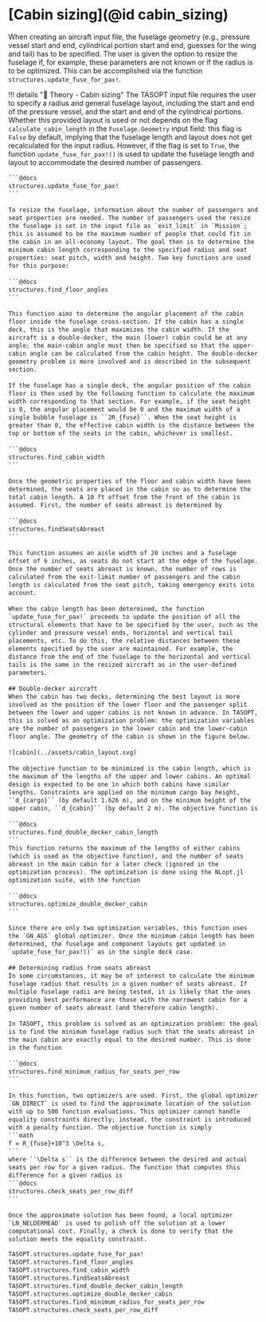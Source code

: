 # [Cabin sizing](@id cabin_sizing)
When creating an aircraft input file, the fuselage geometry (e.g., pressure vessel start and end, cylindrical portion start and end, guesses for the wing and tail) has to be specified. The user is given the option to resize the fuselage if, for example, these parameters are not known or if the radius is to be optimized. This can be accomplished via the function `structures.update_fuse_for_pax!`.  

!!! details "📖 Theory - Cabin sizing"
    The TASOPT input file requires the user to specify a radius and general fuselage layout, including the start and end of the pressure vessel, and the start and end of the cylindrical portions. Whether this provided layout is used or not depends on the flag `calculate_cabin_length` in the `Fuselage.Geometry` input field: this flag is `False` by default, implying that the fuselage length and layout does not get recalculated for the input radius. However, if the flag is set to `True`, the function `update_fuse_for_pax!()` is used to update the fuselage length and layout to accommodate the desired number of passengers.

    ```@docs
    structures.update_fuse_for_pax!
    ```

    To resize the fuselage, information about the number of passengers and seat properties are needed. The number of passengers used the resize the fuselage is set in the input file as `exit_limit` in `Mission`; this is assumed to be the maximum number of people that could fit in the cabin in an all-economy layout. The goal then is to determine the minimum cabin length corresponding to the specified radius and seat properties: seat pitch, width and height. Two key functions are used for this purpose:

    ```@docs
    structures.find_floor_angles
    ```

    This function aims to determine the angular placement of the cabin floor inside the fuselage cross-section. If the cabin has a single deck, this is the angle that maximizes the cabin width. If the aircraft is a double-decker, the main (lower) cabin could be at any angle; the main-cabin angle must then be specified so that the upper-cabin angle can be calculated from the cabin height. The double-decker geometry problem is more involved and is described in the subsequent section.

    If the fuselage has a single deck, the angular position of the cabin floor is then used by the following function to calculate the maximum width corresponding to that section. For example, if the seat height is 0, the angular placement would be 0 and the maximum width of a single bubble fuselage is ``2R_{fuse}``. When the seat height is greater than 0, the effective cabin width is the distance between the top or bottom of the seats in the cabin, whichever is smallest.

    ```@docs
    structures.find_cabin_width
    ```

    Once the geometric properties of the floor and cabin width have been determined, the seats are placed in the cabin so as to determine the total cabin length. A 10 ft offset from the front of the cabin is assumed. First, the number of seats abreast is determined by 

    ```@docs
    structures.findSeatsAbreast
    ```

    This function assumes an aisle width of 20 inches and a fuselage offset of 6 inches, as seats do not start at the edge of the fuselage. Once the number of seats abreast is known, the number of rows is calculated from the exit-limit number of passengers and the cabin length is calculated from the seat pitch, taking emergency exits into account.

    When the cabin length has been determined, the function `update_fuse_for_pax!` proceeds to update the position of all the structural elements that have to be specified by the user, such as the cylinder and pressure vessel ends, horizontal and vertical tail placements, etc. To do this, the relative distances between these elements specified by the user are maintained. For example, the distance from the end of the fuselage to the horizontal and vertical tails is the same in the resized aircraft as in the user-defined parameters.

    ## Double-decker aircraft
    When the cabin has two decks, determining the best layout is more involved as the position of the lower floor and the passenger split between the lower and upper cabins is not known in advance. In TASOPT, this is solved as an optimization problem: the optimization variables are the number of passengers in the lower cabin and the lower-cabin floor angle. The geometry of the cabin is shown in the figure below.

    ![cabin](../assets/cabin_layout.svg)

    The objective function to be minimized is the cabin length, which is the maximum of the lengths of the upper and lower cabins. An optimal design is expected to be one in which both cabins have similar lengths. Constraints are applied on the minimum cargo bay height, ``d_{cargo}`` (by default 1.626 m), and on the minimum height of the upper cabin, ``d_{cabin}`` (by default 2 m). The objective function is 

    ```@docs
    structures.find_double_decker_cabin_length
    ```
    This function returns the maximum of the lengths of either cabins (which is used as the objective function), and the number of seats abreast in the main cabin for a later check (ignored in the optimization process). The optimization is done using the NLopt.jl optimization suite, with the function 

    ```@docs
    structures.optimize_double_decker_cabin
    ```

    Since there are only two optimization variables, this function uses the `GN_AGS` global optimizer. Once the minimum cabin length has been determined, the fuselage and component layouts get updated in `update_fuse_for_pax!()` as in the single deck case.

    ## Determining radius from seats abreast
    In some circumstances, it may be of interest to calculate the minimum fuselage radius that results in a given number of seats abreast. If multiple fuselage radii are being tested, it is likely that the ones providing best performance are those with the narrowest cabin for a given number of seats abreast (and therefore cabin length).

    In TASOPT, this problem is solved as an optimization problem: the goal is to find the minimum fuselage radius such that the seats abreast in the main cabin are exactly equal to the desired number. This is done in the function

    ```@docs
    structures.find_minimum_radius_for_seats_per_row
    ```

    In this function, two optimizers are used. First, the global optimizer `GN_DIRECT` is used to find the approximate location of the solution with up to 500 function evaluations. This optimizer cannot handle equality constraints directly; instead, the constraint is introduced with a penalty function. The objective function is simply 
    ```math
    f = R_{fuse}+10^3 \Delta s,
    ```
    where ``\Delta s`` is the difference between the desired and actual seats per row for a given radius. The function that computes this difference for a given radius is
    ```@docs
    structures.check_seats_per_row_diff
    ```

    Once the approximate solution has been found, a local optimizer `LN_NELDERMEAD` is used to polish off the solution at a lower computational cost. Finally, a check is done to verify that the solution meets the equality constraint.

```@docs
TASOPT.structures.update_fuse_for_pax!
TASOPT.structures.find_floor_angles
TASOPT.structures.find_cabin_width
TASOPT.structures.findSeatsAbreast
TASOPT.structures.find_double_decker_cabin_length
TASOPT.structures.optimize_double_decker_cabin
TASOPT.structures.find_minimum_radius_for_seats_per_row
TASOPT.structures.check_seats_per_row_diff
```